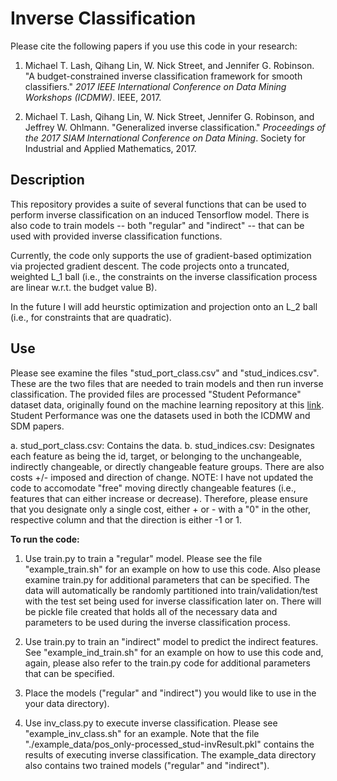 # Inverse Classification

Please cite the following papers if you use this code in your research:

1. Michael T. Lash, Qihang Lin, W. Nick Street, and Jennifer G. Robinson. "A budget-constrained inverse classification framework for smooth classifiers." *2017 IEEE International Conference on Data Mining Workshops (ICDMW)*. IEEE, 2017.

2. Michael T. Lash, Qihang Lin, W. Nick Street, Jennifer G. Robinson, and Jeffrey W. Ohlmann. "Generalized inverse classification." *Proceedings of the 2017 SIAM International Conference on Data Mining*. Society for Industrial and Applied Mathematics, 2017.

## Description

This repository provides a suite of several functions that can be used to perform inverse classification on an induced Tensorflow model. There is also code to train models -- both "regular" and "indirect" -- that can be used with provided inverse classification functions.

Currently, the code only supports the use of gradient-based optimization via projected gradient descent. The code projects onto a truncated, weighted L_1 ball (i.e., the constraints on the inverse classification process are linear w.r.t. the budget value B).

In the future I will add heurstic optimization and projection onto an L_2 ball (i.e., for constraints that are quadratic).

## Use

Please see examine the files "stud_port_class.csv" and "stud_indices.csv". These are the two files that are needed to train models and then run inverse classification. The provided files are processed "Student Peformance" dataset data, originally found on the machine learning repository at this [link](https://archive.ics.uci.edu/ml/datasets/student+performance). Student Performance was one the datasets used in both the ICDMW and SDM papers.

   a. stud_port_class.csv: Contains the data.
   b. stud_indices.csv: Designates each feature as being the id, target, or belonging to the unchangeable, indirectly changeable, or directly changeable feature groups. There are also costs +/- imposed and direction of change. NOTE: I have not updated the code to accomodate "free" moving directly changeable features (i.e., features that can either increase or decrease). Therefore, please ensure that you designate only a single cost, either + or - with a "0" in the other, respective column and that the direction is either -1 or 1.

**To run the code:**

1. Use train.py to train a "regular" model. Please see the file "example_train.sh" for an example on how to use this code. Also please examine train.py for additional parameters that can be specified. The data will automatically be randomly partitioned into train/validation/test with the test set being used for inverse classification later on. There will be pickle file created that holds all of the necessary data and parameters to be used during the inverse classification process.

2. Use train.py to train an "indirect" model to predict the indirect features. See "example_ind_train.sh" for an example on how to use this code and, again, please also refer to the train.py code for additional parameters that can be specified.

3. Place the models ("regular" and "indirect") you would like to use in the your data directory).

4. Use inv_class.py to execute inverse classification.  Please see "example_inv_class.sh" for an example. Note that the file "./example_data/pos_only-processed_stud-invResult.pkl" contains the results of executing inverse classification. The example_data directory also contains two trained models ("regular" and "indirect").
